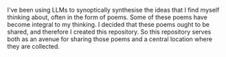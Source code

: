 I've been using LLMs to synoptically synthesise the ideas that I find myself thinking about, often in the form of poems. Some of these poems have become integral to my thinking. I decided that these poems ought to be shared, and therefore I created this repository. So this repository serves both as an avenue for sharing those poems and a central location where they are collected.